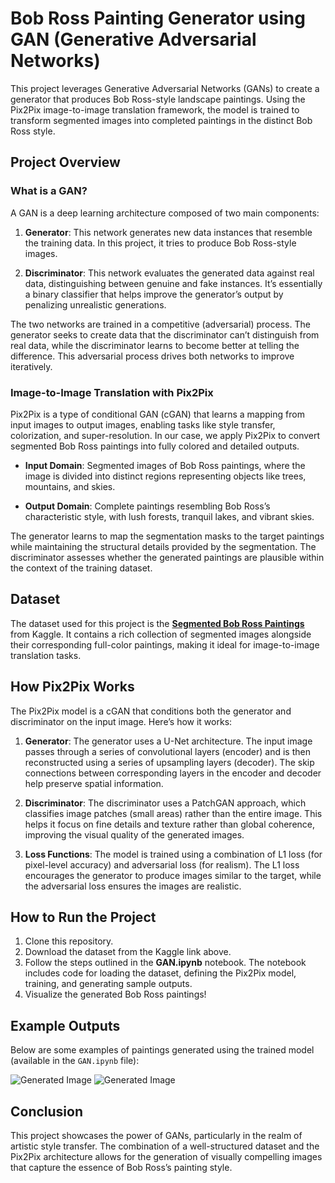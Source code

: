# Bob Ross Painting Generator using GAN (Generative Adversarial Networks)

This project leverages Generative Adversarial Networks (GANs) to create a generator that produces Bob Ross-style landscape paintings. Using the Pix2Pix image-to-image translation framework, the model is trained to transform segmented images into completed paintings in the distinct Bob Ross style.

## Project Overview

### What is a GAN?

A GAN is a deep learning architecture composed of two main components:

1. **Generator**: This network generates new data instances that resemble the training data. In this project, it tries to produce Bob Ross-style images.

2. **Discriminator**: This network evaluates the generated data against real data, distinguishing between genuine and fake instances. It’s essentially a binary classifier that helps improve the generator’s output by penalizing unrealistic generations.

The two networks are trained in a competitive (adversarial) process. The generator seeks to create data that the discriminator can’t distinguish from real data, while the discriminator learns to become better at telling the difference. This adversarial process drives both networks to improve iteratively.

### Image-to-Image Translation with Pix2Pix

Pix2Pix is a type of conditional GAN (cGAN) that learns a mapping from input images to output images, enabling tasks like style transfer, colorization, and super-resolution. In our case, we apply Pix2Pix to convert segmented Bob Ross paintings into fully colored and detailed outputs.

- **Input Domain**: Segmented images of Bob Ross paintings, where the image is divided into distinct regions representing objects like trees, mountains, and skies.

- **Output Domain**: Complete paintings resembling Bob Ross’s characteristic style, with lush forests, tranquil lakes, and vibrant skies.

The generator learns to map the segmentation masks to the target paintings while maintaining the structural details provided by the segmentation. The discriminator assesses whether the generated paintings are plausible within the context of the training dataset.

## Dataset

The dataset used for this project is the **[Segmented Bob Ross Paintings](https://www.kaggle.com/datasets/residentmario/segmented-bob-ross-images)** from Kaggle. It contains a rich collection of segmented images alongside their corresponding full-color paintings, making it ideal for image-to-image translation tasks.

## How Pix2Pix Works

The Pix2Pix model is a cGAN that conditions both the generator and discriminator on the input image. Here’s how it works:

1. **Generator**: The generator uses a U-Net architecture. The input image passes through a series of convolutional layers (encoder) and is then reconstructed using a series of upsampling layers (decoder). The skip connections between corresponding layers in the encoder and decoder help preserve spatial information.

2. **Discriminator**: The discriminator uses a PatchGAN approach, which classifies image patches (small areas) rather than the entire image. This helps it focus on fine details and texture rather than global coherence, improving the visual quality of the generated images.

3. **Loss Functions**: The model is trained using a combination of L1 loss (for pixel-level accuracy) and adversarial loss (for realism). The L1 loss encourages the generator to produce images similar to the target, while the adversarial loss ensures the images are realistic.

## How to Run the Project

1. Clone this repository.
2. Download the dataset from the Kaggle link above.
3. Follow the steps outlined in the **GAN.ipynb** notebook. The notebook includes code for loading the dataset, defining the Pix2Pix model, training, and generating sample outputs.
4. Visualize the generated Bob Ross paintings!

## Example Outputs

Below are some examples of paintings generated using the trained model (available in the `GAN.ipynb` file):

![Generated Image](path_to_image.png)
![Generated Image](path_to_image.png)

## Conclusion

This project showcases the power of GANs, particularly in the realm of artistic style transfer. The combination of a well-structured dataset and the Pix2Pix architecture allows for the generation of visually compelling images that capture the essence of Bob Ross’s painting style.
